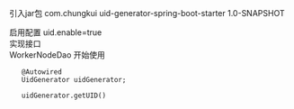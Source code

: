 引入jar包
       <dependency>
            <groupId>com.chungkui</groupId>
            <artifactId>uid-generator-spring-boot-starter</artifactId>
            <version>1.0-SNAPSHOT</version>
        </dependency>
        
启用配置
    uid.enable=true    
实现接口     
   WorkerNodeDao
开始使用

       @Autowired
       UidGenerator uidGenerator;
       
       uidGenerator.getUID()
